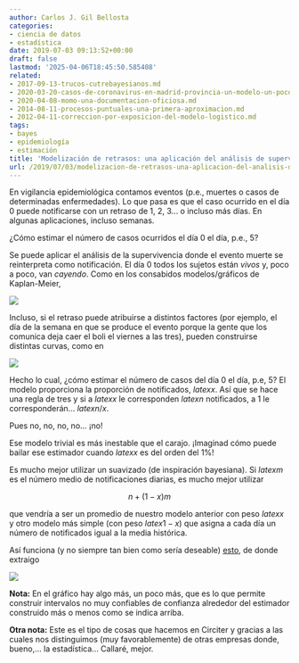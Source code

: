 ```yaml
---
author: Carlos J. Gil Bellosta
categories:
- ciencia de datos
- estadística
date: 2019-07-03 09:13:52+00:00
draft: false
lastmod: '2025-04-06T18:45:50.585408'
related:
- 2017-09-13-trucos-cutrebayesianos.md
- 2020-03-20-casos-de-coronavirus-en-madrid-provincia-un-modelo-un-poco-menos-crudo-basado-en-la-mortalidad-ii.md
- 2020-04-08-momo-una-documentacion-oficiosa.md
- 2014-08-11-procesos-puntuales-una-primera-aproximacion.md
- 2012-04-11-correccion-por-exposicion-del-modelo-logistico.md
tags:
- bayes
- epidemiología
- estimación
title: 'Modelización de retrasos: una aplicación del análisis de supervivencia'
url: /2019/07/03/modelizacion-de-retrasos-una-aplicacion-del-analisis-de-supervivencia/
---
```


En vigilancia epidemiológica contamos eventos (p.e., muertes o casos de determinadas enfermedades). Lo que pasa es que el caso ocurrido en el día 0 puede notificarse con un retraso de 1, 2, 3... o incluso más días. En algunas aplicaciones, incluso semanas.

¿Cómo estimar el número de casos ocurridos el día 0 el día, p.e., 5?

Se puede aplicar el análisis de la supervivencia donde el evento muerte se reinterpreta como notificación. El día 0 todos los sujetos están _vivos_ y, poco a poco, van _cayendo_. Como en los consabidos modelos/gráficos de Kaplan-Meier,

![](/wp-uploads/2019/07/kaplan-meier.jpeg)

Incluso, si el retraso puede atribuirse a distintos factores (por ejemplo, el día de la semana en que se produce el evento porque la gente que los comunica deja caer el boli el viernes a las tres), pueden construirse distintas curvas, como en

![](/wp-uploads/2019/07/kaplan-meier_2.jpeg)

Hecho lo cual, ¿cómo estimar el número de casos del día 0 el día, p.e, 5? El modelo proporciona la proporción de notificados, $latex x$. Así que se hace una regla de tres y si a $latex x$ le corresponden $latex n$ notificados, a 1 le corresponderán... $latex n/x$.

Pues no, no, no, no... ¡no!

Ese modelo trivial es más inestable que el carajo. ¡Imaginad cómo puede bailar ese estimador cuando $latex x$ es del orden del 1%!

Es mucho mejor utilizar un suavizado (de inspiración bayesiana). Si $latex m$ es el número medio de notificaciones diarias, es mucho mejor utilizar

$$ n + (1 - x) m$$

que vendría a ser un promedio de nuestro modelo anterior con peso $latex x$ y otro modelo más simple (con peso $latex 1 -x$) que asigna a cada día un número de notificados igual a la media histórica.

Así funciona (y no siempre tan bien como sería deseable) [esto](https://momo.isciii.es/public/momocalor), de donde extraigo

![](/wp-uploads/2019/07/mortalidad_calor.png#center)

**Nota:** En el gráfico hay algo más, un poco más, que es lo que permite construir intervalos no muy confiables de confianza alrededor del estimador construido más o menos como se indica arriba.

**Otra nota:** Este es el tipo de cosas que hacemos en Circiter y gracias a las cuales nos distinguimos (muy favorablemente) de otras empresas donde, bueno,... la estadística... Callaré, mejor.
